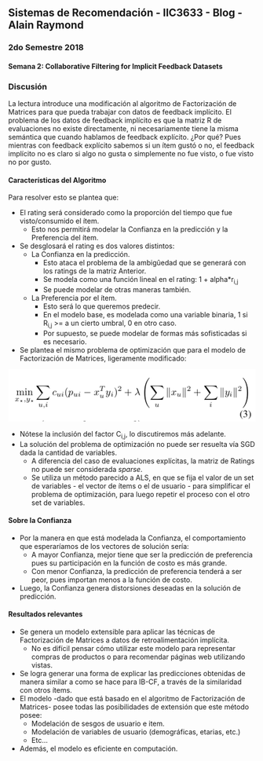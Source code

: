 
## Sistemas de Recomendación - IIC3633 - Blog - Alain Raymond
### 2do Semestre 2018

#### Semana 2:  Collaborative Filtering for Implicit Feedback Datasets

### Discusión

La lectura introduce una modificación al algoritmo de Factorización de Matrices para que pueda trabajar con datos de feedback implícito. El problema de los datos de feedback implícito es que la matriz R de evaluaciones no existe directamente, ni necesariamente tiene la misma semántica que cuando hablamos de feedback explícito. ¿Por qué? Pues mientras con feedback explícito sabemos si un ítem gustó o no, el feedback implícito no es claro si algo no gusta o simplemente no fue visto, o fue visto no por gusto.

#### Características del Algoritmo

Para resolver esto se plantea que: 

* El rating será considerado como la proporción del tiempo que fue visto/consumido el ítem.
  * Esto nos permitirá modelar la Confianza en la predicción y la Preferencia del ítem.
* Se desglosará el rating es dos valores distintos:
  * La Confianza en la predicción.
    * Esto ataca el problema de la ambigûedad que se generará con los ratings de la matriz Anterior.
    * Se modela como una función lineal en el rating: 1 + alpha*r<sub>i,j</a>
    * Se puede modelar de otras maneras también.
  * La Preferencia por el ítem.
    * Esto será lo que queremos predecir.
    * En el modelo base, es modelada como una variable binaria, 1 si R<sub>i,j</sub> >= a un cierto umbral, 0 en otro caso.
    * Por supuesto, se puede modelar de formas más sofisticadas si es necesario.
* Se plantea el mismo problema de optimización que para el modelo de Factorización de Matrices, ligeramente modificado:

![Fórmula Problema de Optimización IF-MF](https://github.com/alainray/recsys/blob/master/week2/pics/IF-MF-Formula.png)
  * Nótese la inclusión del factor C<sub>i,j</sub>, lo discutiremos más adelante.
* La solución del problema de optimización no puede ser resuelta vía SGD dada la cantidad de variables.
  * A diferencia del caso de evaluaciones explícitas, la matriz de Ratings no puede ser considerada _sparse_.
  * Se utiliza un método parecido a ALS, en que se fija el valor de un set de variables - el vector de ítems o el de usuario - para simplificar el problema de optimización, para luego repetir el proceso con el otro set de variables.
  
#### Sobre la Confianza
* Por la manera en que está modelada la Confianza, el comportamiento que esperaríamos de los vectores de solución sería:
  * A mayor Confianza, mejor tiene que ser la predicción de preferencia pues su participación en la función de costo es más grande.
  * Con menor Confianza, la predicción de preferencia tenderá a ser peor, pues importan menos a la función de costo.
* Luego, la Confianza genera distorsiones deseadas en la solución de predicción.
  
#### Resultados relevantes
* Se genera un modelo extensible para aplicar las técnicas de Factorización de Matrices a datos de retroalimentación implícita.
  * No es difícil pensar cómo utilizar este modelo para representar compras de productos o para recomendar páginas web utilizando vistas.
* Se logra generar una forma de explicar las predicciones obtenidas de manera similar a como se hace para IB-CF, a través de la similaridad con otros ítems.
* El modelo -dado que está basado en el algoritmo de Factorización de Matrices- posee todas las posibilidades de extensión que este método posee:
  * Modelación de sesgos de usuario e item.
  * Modelación de variables de usuario (demográficas, etarias, etc.)
  * Etc...
* Además, el modelo es eficiente en computación.
 
